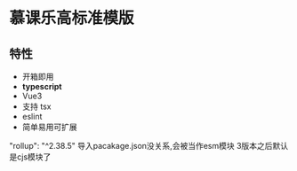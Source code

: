 # 慕课乐高标准模版

## 特性
* 开箱即用
* **typescript** 
* Vue3
* 支持 tsx
* eslint
* 简单易用可扩展

 "rollup": "^2.38.5"
 导入pacakage.json没关系,会被当作esm模块
 3版本之后默认是cjs模块了